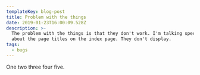 ```yaml
---
templateKey: blog-post
title: Problem with the things
date: 2019-01-23T16:00:09.528Z
description: >-
  The problem with the things is that they don't work. I'm talking specifically
  about the page titles on the index page. They don't display.
tags:
  - bugs
---
```

One two three four five.
